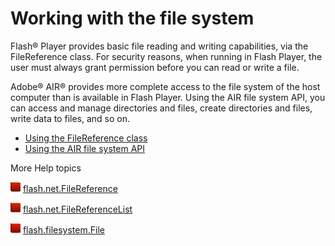 # Working with the file system

Flash® Player provides basic file reading and writing capabilities, via the
FileReference class. For security reasons, when running in Flash Player, the
user must always grant permission before you can read or write a file.

Adobe® AIR® provides more complete access to the file system of the host
computer than is available in Flash Player. Using the AIR file system API, you
can access and manage directories and files, create directories and files, write
data to files, and so on.

- [Using the FileReference class](./using-the-filereference-class.md)
- [Using the AIR file system API](./using-the-air-file-system-api/index.md)

More Help topics

![](../../img/flashplatformLinkIndicator.png)
[flash.net.FileReference](https://airsdk.dev/reference/actionscript/3.0/flash/net/FileReference.html)

![](../../img/flashplatformLinkIndicator.png)
[flash.net.FileReferenceList](https://airsdk.dev/reference/actionscript/3.0/flash/net/FileReferenceList.html)

![](../../img/flashplatformLinkIndicator.png)
[flash.filesystem.File](https://airsdk.dev/reference/actionscript/3.0/flash/filesystem/File.html)
